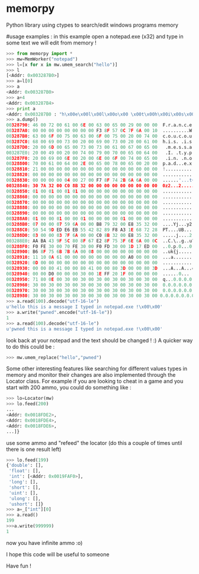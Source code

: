 # memorpy
Python library using ctypes to search/edit windows programs memory

#usage examples :
in this example open a notepad.exe (x32) and type in some text we will edit from memory !
```python
>>> from memorpy import *
>>> mw=MemWorker("notepad")
>>> l=[x for x in mw.umem_search("hello")]
>>> l
[<Addr: 0x003287B0>]
>>> a=l[0]
>>> a
<Addr: 0x003287B0>
>>> a+4
<Addr: 0x003287B4>
>>> print a
<Addr: 0x003287B0 : "h\x00e\x00l\x00l\x00o\x00 \x00t\x00h\x00i\x00s\x00 \x00i\x00s\x00 \x00a\x00 \x00m\x00e\x00s\x00s\x00a\x00g\x00e\x00 \x00I\x00" (bytes)>
>>> a.dump()
00328790: 46 00 72 00 61 00 6E 00 63 00 65 00 29 00 00 00  F.r.a.n.c.e.)...
003287A0: 00 00 00 00 00 00 00 00 F3 8F 57 0C 7F 6A 00 10  ..........W..j..
003287B0: 63 00 6F 00 75 00 63 00 6F 00 75 00 20 00 74 00  c.o.u.c.o.u. .t.
003287C0: 68 00 69 00 73 00 20 00 69 00 73 00 20 00 61 00  h.i.s. .i.s. .a.
003287D0: 20 00 6D 00 65 00 73 00 73 00 61 00 67 00 65 00   .m.e.s.s.a.g.e.
003287E0: 20 00 49 00 20 00 74 00 79 00 70 00 65 00 64 00   .I. .t.y.p.e.d.
003287F0: 20 00 69 00 6E 00 20 00 6E 00 6F 00 74 00 65 00   .i.n. .n.o.t.e.
00328800: 70 00 61 00 64 00 2E 00 65 00 78 00 65 00 20 00  p.a.d...e.x.e. .
00328810: 21 00 00 00 00 00 00 00 00 00 00 00 00 00 00 00  !...............
00328820: 00 00 00 00 00 00 00 00 00 00 00 00 00 00 00 00  ................
00328830: 00 00 00 00 04 00 27 00 F7 8F 74 2B 6A 6A 00 00  ......'...t+jj..
00328840: 30 7A 32 00 C0 8B 32 00 00 00 00 00 00 00 00 00  0z2...2.........
00328850: 01 00 01 00 01 01 00 00 00 00 00 00 00 00 00 00  ................
00328860: 00 00 00 00 00 00 00 00 00 00 00 00 00 00 00 00  ................
00328870: 00 00 00 00 00 00 00 00 00 00 00 00 00 00 00 00  ................
00328880: 00 00 00 00 00 00 00 00 00 00 00 00 00 00 00 00  ................
00328890: 00 00 00 00 00 00 00 00 00 00 00 00 00 00 00 00  ................
003288A0: 01 00 00 01 00 00 01 00 00 00 00 01 00 00 00 00  ................
003288B0: 07 00 00 07 59 6A 00 00 B8 79 32 00 E8 35 32 00  ....Yj...y2..52.
003288C0: 50 54 9D ED E6 EB 55 42 82 89 F8 A3 1E 68 72 28  PT....UB.....hr(
003288D0: 03 00 00 03 7F 6A 00 00 C0 8B 32 00 E8 35 32 00  .....j....2..52.
003288E0: AA BA 43 9F 5C 80 8F 67 E2 8F 75 3F 6E 6A 00 0C  ..C.\..g..u?nj..
003288F0: F0 FE 30 00 70 FE 30 00 F0 FD 30 00 1D 17 ED 00  ..0.p.0...0.....
00328900: B6 8F 75 6B 7B 6A 00 08 00 00 00 00 00 00 00 00  ..uk{j..........
00328910: 11 10 0A 61 00 00 00 00 00 00 00 00 A0 00 00 00  ...a............
00328920: 0D 00 00 00 00 00 00 00 00 00 00 00 00 00 00 00  ................
00328930: 00 00 80 41 00 00 80 41 00 00 80 3D 00 00 80 3D  ...A...A...=...=
00328940: 00 00 D0 00 00 00 30 00 1E FF 20 1F 00 00 00 00  ......0... .....
00328950: 71 80 0E 00 30 00 30 00 30 00 30 00 30 00 30 00  q...0.0.0.0.0.0.
00328960: 30 00 30 00 30 00 30 00 30 00 30 00 30 00 30 00  0.0.0.0.0.0.0.0.
00328970: 30 00 30 00 30 00 30 00 30 00 30 00 30 00 30 00  0.0.0.0.0.0.0.0.
00328980: 30 00 30 00 30 00 30 00 30 00 30 00 30 00 30 00 0.0.0.0.0.0.0.0.
>>> a.read(100).decode("utf-16-le")
u'hello this is a message I typed in notepad.exe !\x00\x00'
>>> a.write("pwned".encode("utf-16-le"))
1
>>> a.read(100).decode("utf-16-le")
u'pwned this is a message I typed in notepad.exe !\x00\x00'
```
look back at your notepad and the text should be changed ! :)
A quicker way to do this could be :
```python
>>> mw.umem_replace("hello","pwned")
```

Some other interesting features like searching for different values types in memory and monitor their changes are also implemented through the Locator class. For example if you are looking to cheat in a game and you start with 200 ammo, you could do something like :

```python
>>> lo=Locator(mw)
>>> lo.feed(200)
...
<Addr: 0x0018FDE2>,
<Addr: 0x0018FDE4>,
<Addr: 0x0018FDE6>,
...]}
```
use some ammo and "refeed" the locator (do this a couple of times until there is one result left)
```python
>>> lo.feed(199)
{'double': [],
 'float': [],
 'int': [<Addr: 0x0019FAF0>],
 'long': [],
 'short': [],
 'uint': [],
 'ulong': [],
 'ushort': []}
>>> a=_["int"][0]
>>> a.read()
199
>>>a.write(999999)
1
```
now you have infinite ammo :o)

I hope this code will be useful to someone

Have fun !
